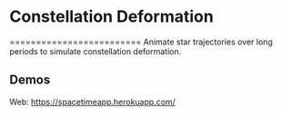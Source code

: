 # Constellation Deformation
=========================
Animate star trajectories over long periods to simulate
constellation deformation.

## Demos

Web: https://spacetimeapp.herokuapp.com/

